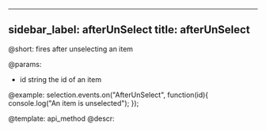 
---
sidebar_label: afterUnSelect
title: afterUnSelect
---          

@short:
	fires after unselecting an item

@params:
- id		string		the id of an item



@example:
selection.events.on("AfterUnSelect", function(id){
    console.log("An item is unselected");
});


@template:	api_method
@descr:


